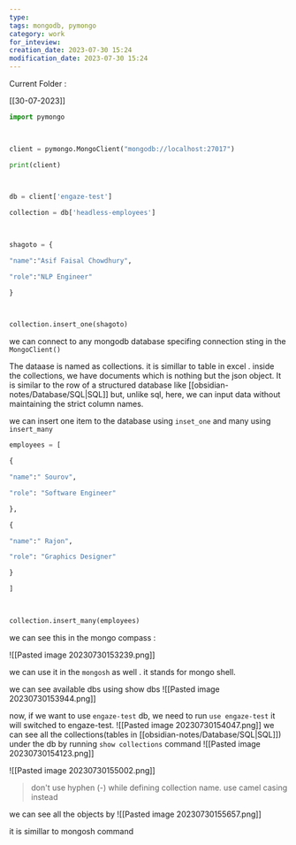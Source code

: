 ```yaml
---
type: 
tags: mongodb, pymongo
category: work
for_inteview: 
creation_date: 2023-07-30 15:24
modification_date: 2023-07-30 15:24
---
```


Current Folder : 




[[30-07-2023]]


```python
import pymongo

  

client = pymongo.MongoClient("mongodb://localhost:27017")

print(client)

  

db = client['engaze-test']

collection = db['headless-employees']

  

shagoto = {

"name":"Asif Faisal Chowdhury",

"role":"NLP Engineer"

}

  

collection.insert_one(shagoto)
```

we can connect to any mongodb database specifing connection sting in the `MongoClient()` 

The dataase is named as collections. it is simillar to table in excel .  inside the collections, we have documents which is nothing but the json object. It is similar to the row of a structured database like [[obsidian-notes/Database/SQL|SQL]] but, unlike sql, here, we can input data without maintaining the strict column names. 

we can insert one item to the database using `inset_one` and many using `insert_many`
```python
employees = [

{

"name":" Sourov",

"role": "Software Engineer"

},

{

"name":" Rajon",

"role": "Graphics Designer"

}

]

  

collection.insert_many(employees)
```
we can see this in the mongo compass : 

![[Pasted image 20230730153239.png]]


we can use it in the `mongosh` as well . it stands for mongo shell. 

we can see available dbs using show dbs
![[Pasted image 20230730153944.png]]

now, if we want to use `engaze-test` db, we need to run `use engaze-test` it will switched to engaze-test.
![[Pasted image 20230730154047.png]]
we can see all the collections(tables in [[obsidian-notes/Database/SQL|SQL]]) under the db by running `show collections` command
![[Pasted image 20230730154123.png]]


![[Pasted image 20230730155002.png]]


> don't use hyphen (-) while defining collection name. use camel casing instead

we can see all the objects by 
![[Pasted image 20230730155657.png]]

it is simillar to mongosh command

